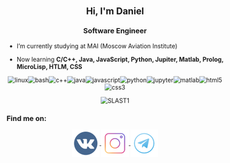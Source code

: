 <h2 align="center">Hi, I'm Daniel</h2>
<h3 align="center">Software Engineer</h3>

- I’m currently studying at MAI (Moscow Aviation Institute)

- Now learning **C/C++, Java, JavaScript, Python, Jupiter, Matlab, Prolog, MicroLisp, HTLM, CSS**

<p align="center"><img
src="https://github.com/SLAST1/devicon/blob/master/icons/linux/linux-original.svg" alt="linux" width="40" height="40"/><img
src="https://github.com/SLAST1/devicon/blob/master/icons/bash/bash-original.svg" alt="bash" width="40" height="40"/><img
src="https://github.com/SLAST1/devicon/blob/master/icons/cplusplus/cplusplus-original.svg" alt="c++" width="40" height="40"/><img
src="https://github.com/SLAST1/devicon/blob/master/icons/java/java-original.svg" alt="java" width="40" height="40"/><img
src="https://github.com/SLAST1/devicon/blob/master/icons/javascript/javascript-original.svg" alt="javascript" width="40" height="40"/><img
src="https://github.com/SLAST1/devicon/blob/master/icons/python/python-original.svg" alt="python" width="40" height="40"/><img 
src="https://github.com/SLAST1/devicon/blob/master/icons/jupyter/jupyter-original-wordmark.svg" alt="jupyter" width="40" height="40"/><img
src="https://github.com/SLAST1/devicon/blob/master/icons/matlab/matlab-original.svg" alt="matlab" width="40" height="40"/><img
src="https://github.com/SLAST1/devicon/blob/master/icons/html5/html5-original-wordmark.svg" alt="html5" width="40" height="40"/><img
src="https://github.com/SLAST1/devicon/blob/master/icons/css3/css3-original-wordmark.svg" alt="css3" width="40" height="40"/><img
</p>
 
<p align="center"><img
src="https://github-readme-stats.vercel.app/api/top-langs/?username=SLAST1&hide=rich text format,jupyter notebook,scheme&layout=compact&langs_count=8)" alt="SLAST1"/>
<!--
&hide=
&layout=compact
&langs_count=
-->
</p>


### Find me on:

<p align="center">
<a href="https://vk.com/slast1_one">
  <img align="center" src="https://github.com/SLAST1/SLAST1/blob/main/sn_icons/vk.png" alt="vk"/>
</a>

<a href="https://instagram.com/slast1_one">
  <img align="center" src="https://github.com/SLAST1/SLAST1/blob/main/sn_icons/instagram.png" alt="vk"/>
</a>

<a href="https://t.me/slast1_one">
  <img align="center" src="https://github.com/SLAST1/SLAST1/blob/main/sn_icons/telegram.png" alt="tg"/>
</a>
</p>

